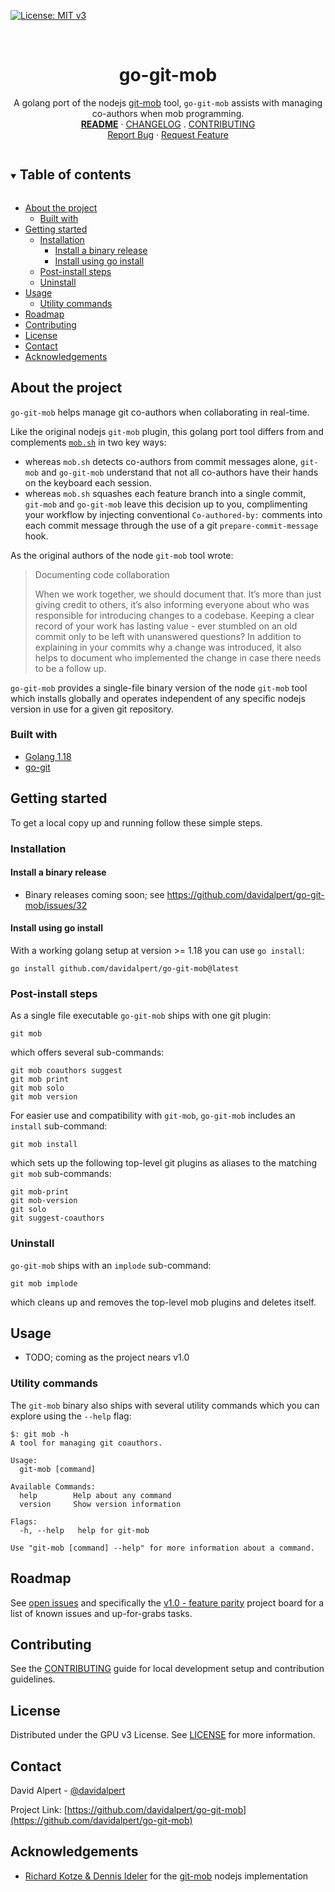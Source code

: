 <!-- PROJECT SHIELDS -->
<!--
*** https://www.markdownguide.org/basic-syntax/#reference-style-links
-->
[![License: MIT v3][license-shield]][license-url]

<!-- [![Issues][issues-shield]][issues-url] -->
<!-- [![Forks][forks-shield]][forks-url] -->
<!-- ![GitHub Contributors][contributors-shield] -->
<!-- ![GitHub Contributors Image][contributors-image-url] -->

<!-- PROJECT LOGO -->
<br />
<!-- vale Google.Headings = NO -->
<h1 align="center">go-git-mob</h1>
<!-- vale Google.Headings = YES -->

<p align="center">
  A golang port of the nodejs <a href="https://github.com/rkotze/git-mob">git-mob</a> tool,
  <code>go-git-mob</code> assists with managing co-authors when mob programming.
  <br />
  <a href="./README.md"><strong>README</strong></a>
  ·
  <a href="./CHANGELOG.md">CHANGELOG</a>
  .
  <a href="./CONTRIBUTING.md">CONTRIBUTING</a>
  <br />
  <!-- <a href="https://github.com/davidalpert/go-git-mob">View Demo</a>
  · -->
  <a href="https://github.com/davidalpert/go-git-mob/issues">Report Bug</a>
  ·
  <a href="https://github.com/davidalpert/go-git-mob/issues">Request Feature</a>
</p>

<details open="open">
  <summary><h2 style="display: inline-block">Table of contents</h2></summary>

- [About the project](#about-the-project)
  - [Built with](#built-with)
- [Getting started](#getting-started)
  - [Installation](#installation)
    - [Install a binary release](#install-a-binary-release)
    - [Install using go install](#install-using-go-install)
  - [Post-install steps](#post-install-steps)
  - [Uninstall](#uninstall)
- [Usage](#usage)
  - [Utility commands](#utility-commands)
- [Roadmap](#roadmap)
- [Contributing](#contributing)
- [License](#license)
- [Contact](#contact)
- [Acknowledgements](#acknowledgements)

</details>

<!-- ABOUT THE PROJECT -->
## About the project

`go-git-mob` helps manage git co-authors when collaborating in real-time.

Like the original nodejs `git-mob` plugin, this golang port tool differs from and complements [`mob.sh`](https://mob.sh/) in two key ways:
- whereas `mob.sh` detects co-authors from commit messages alone, `git-mob` and `go-git-mob` understand that not all co-authors have their hands on the keyboard each session.
- whereas `mob.sh` squashes each feature branch into a single commit, `git-mob` and `go-git-mob` leave this decision up to you, complimenting your workflow by injecting conventional `Co-authored-by:` comments into each commit message through the use of a git `prepare-commit-message` hook.

As the original authors of the node `git-mob` tool wrote:

<!-- vale off -->
> Documenting code collaboration
>
> When we work together, we should document that. It’s more than just giving credit to others, it’s also informing everyone about who was responsible for introducing changes to a codebase. Keeping a clear record of your work has lasting value - ever stumbled on an old commit only to be left with unanswered questions? In addition to explaining in your commits why a change was introduced, it also helps to document who implemented the change in case there needs to be a follow up.
<!-- vale on -->

`go-git-mob` provides a single-file binary version of the node `git-mob` tool which installs globally and operates independent of any specific nodejs version in use for a given git repository.

### Built with

* [Golang 1.18](https://golang.org/)
* [go-git](https://github.com/go-git/go-git)

<!-- GETTING STARTED -->
## Getting started

To get a local copy up and running follow these simple steps.

### Installation

#### Install a binary release

- Binary releases coming soon; see https://github.com/davidalpert/go-git-mob/issues/32

#### Install using go install

With a working golang setup at version >= 1.18 you can use `go install`:

```
go install github.com/davidalpert/go-git-mob@latest
```

### Post-install steps

As a single file executable `go-git-mob` ships with one git plugin:
```
git mob
```
which offers several sub-commands:
```
git mob coauthors suggest
git mob print
git mob solo
git mob version
```

For easier use and compatibility with `git-mob`, `go-git-mob` includes an `install` sub-command:
```
git mob install
```
 which sets up the following top-level git plugins as aliases to the matching `git mob` sub-commands:
```
git mob-print
git mob-version
git solo
git suggest-coauthors
```

### Uninstall

`go-git-mob` ships with an `implode` sub-command:

```
git mob implode
```

which cleans up and removes the top-level mob plugins and deletes itself.

<!-- USAGE EXAMPLES -->
## Usage

- TODO; coming as the project nears v1.0

### Utility commands

The `git-mob` binary also ships with several utility commands which you can explore using the `--help` flag:

```
$: git mob -h
A tool for managing git coauthors.

Usage:
  git-mob [command]

Available Commands:
  help        Help about any command
  version     Show version information

Flags:
  -h, --help   help for git-mob

Use "git-mob [command] --help" for more information about a command.
```

<!-- ROADMAP -->
## Roadmap

<!-- vale Google.Parens = NO -->
See [open issues](https://github.com/davidalpert/go-git-mob/issues) and specifically the [v1.0 - feature parity](https://github.com/davidalpert/go-git-mob/projects/1) project board for a list of known issues and up-for-grabs tasks.
<!-- vale Google.Parens = YES -->

## Contributing

See the [CONTRIBUTING](CONTRIBUTING.md) guide for local development setup and contribution guidelines.

<!-- LICENSE -->
## License

Distributed under the GPU v3 License. See [LICENSE](LICENSE) for more information.

<!-- CONTACT -->
## Contact

David Alpert - [@davidalpert](https://twitter.com/davidalpert)

Project Link: [https://github.com/davidalpert/go-git-mob](https://github.com/davidalpert/go-git-mob)

<!-- ACKNOWLEDGEMENTS -->
## Acknowledgements

* [Richard Kotze & Dennis Ideler](https://tech.findmypast.com/co-author-commits-with-git-mob/) for the [git-mob](https://github.com/rkotze/git-mob) nodejs implementation

<!-- MARKDOWN LINKS & IMAGES -->
<!-- https://www.markdownguide.org/basic-syntax/#reference-style-links -->
[contributors-shield]: https://img.shields.io/github/contributors/davidalpert/go-git-mob
[contributors-image-url]: https://contrib.rocks/image?repo=davidalpert/go-git-mob
[forks-shield]: https://img.shields.io/github/forks/davidalpert/go-git-mob
[forks-url]: https://github.com/davidalpert/go-git-mob/network/members
[issues-shield]: https://img.shields.io/github/issues/davidalpert/go-git-mob
[issues-url]: https://github.com/davidalpert/go-git-mob/issues
[license-shield]: https://img.shields.io/badge/License-MIT-yellow.svg
[license-url]: https://opensource.org/licenses/MIT


